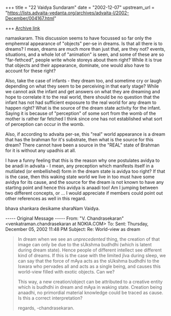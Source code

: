 +++
title = "22 Vaidya Sundaram"
date = "2002-12-07"
upstream_url = "https://lists.advaita-vedanta.org/archives/advaita-l/2002-December/004167.html"

+++
[Archive link](https://lists.advaita-vedanta.org/archives/advaita-l/2002-December/004167.html)

namaskaram.
 This discussion seems to have focussed so far only the emphemral appearance
of "objects" per-se in dreams. Is that all there is to dreams? I mean,
dreams are much more than just that, are they not? events, situations, and a
whole lot of "animation" is seen, and some of these are so "far-fethced",
people write whole storeys about them right? While it is true that objects
and their appearance, dominate, one would also have to account for these
right?

Also, take the case of infants - they dream too, and sometime cry or laugh
depending on what they seem to be perceiving in that early stage? While we
cannot ask the infant and get answers on what they are dreaming and hope to
correlate it to the real world, there should be no question that the infant
has not had sufficient exposure to the real world for any dream to happen
right? What is the source of the dream state activity for the infant. Saying
it is because of "perception" of some sort from the womb of the mother is
rather far fetched I think since one has not established what sort of
perception can occur in the womb.

Also, if according to advaita per-se, this "real" world appearance is a
dream that has the brahman for it's substrate, then what is the source for
this dream? There cannot have been a source in the "REAL" state of Brahman
for it is without any upadhis at all.

I have a funny feeling that this is the reason why one postulates avidya to
be anadi in advaita - I mean, any preception which manifests itself in a
mutilated (or embellished) form in the dream state is avidya too right? If
that is the case, then this waking state world we live in too must have some
avidya for its cause, and the source for the dream is not known to have any
starting point and hence this avidya is anaadi too! Am I jumping between two
different concepts, or  ...
I would appreciate if members could point out other references as well in
this regard.

bhava shankara desikame sharaNam
Vaidya.


----- Original Message -----
From: "V. Chandrasekaran" <venkatraman.chandrasekaran at NOKIA.COM>
To: <ADVAITA-L at LISTS.ADVAITA-VEDANTA.ORG>
Sent: Thursday, December 05, 2002 11:48 PM
Subject: Re: World-view as dream


> In dream when we see an *unprecedented* thing, the creation of that image
> can only be due to the sUkshma budhdhi (which is latent during dream
state).
> Hence people of different intellect see different kind of dreams. If this
> is the case with the limited jIva during sleep, we can say that the force
> of mAya acts as the sUkshma budhdhi to the Iswara who pervades all and
acts
> as a single being, and causes this world-view filled with exotic objects.
> Can we?
>
> This way, a new creation/object can be attributed to a creative entity
> which is budhdhi in dream and mAya in waking state. Creation being
anaadhi,
> no primordial material knowledge could be traced as cause. Is this a
correct
> interpretation?
>
> regards,
> -chandrasekaran.
>


